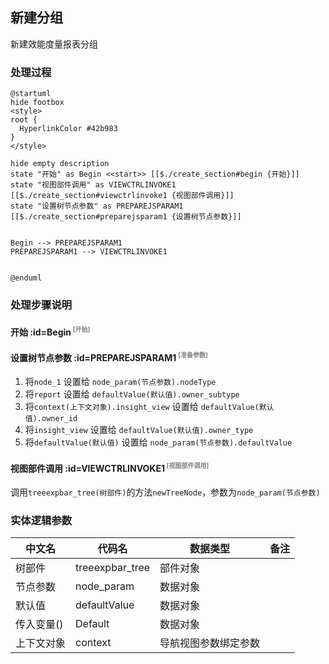 ## 新建分组 <!-- {docsify-ignore-all} -->

   新建效能度量报表分组

### 处理过程

```plantuml
@startuml
hide footbox
<style>
root {
  HyperlinkColor #42b983
}
</style>

hide empty description
state "开始" as Begin <<start>> [[$./create_section#begin {开始}]]
state "视图部件调用" as VIEWCTRLINVOKE1  [[$./create_section#viewctrlinvoke1 {视图部件调用}]]
state "设置树节点参数" as PREPAREJSPARAM1  [[$./create_section#preparejsparam1 {设置树节点参数}]]


Begin --> PREPAREJSPARAM1
PREPAREJSPARAM1 --> VIEWCTRLINVOKE1


@enduml
```


### 处理步骤说明

#### 开始 :id=Begin<sup class="footnote-symbol"> <font color=gray size=1>[开始]</font></sup>




#### 设置树节点参数 :id=PREPAREJSPARAM1<sup class="footnote-symbol"> <font color=gray size=1>[准备参数]</font></sup>



1. 将`node_1` 设置给  `node_param(节点参数).nodeType`
2. 将`report` 设置给  `defaultValue(默认值).owner_subtype`
3. 将`context(上下文对象).insight_view` 设置给  `defaultValue(默认值).owner_id`
4. 将`insight_view` 设置给  `defaultValue(默认值).owner_type`
5. 将`defaultValue(默认值)` 设置给  `node_param(节点参数).defaultValue`

#### 视图部件调用 :id=VIEWCTRLINVOKE1<sup class="footnote-symbol"> <font color=gray size=1>[视图部件调用]</font></sup>



调用`treeexpbar_tree(树部件)`的方法`newTreeNode`，参数为`node_param(节点参数)`


### 实体逻辑参数

|    中文名   |    代码名    |  数据类型      |备注 |
| --------| --------| --------  | --------   |
|树部件|treeexpbar_tree|部件对象||
|节点参数|node_param|数据对象||
|默认值|defaultValue|数据对象||
|传入变量(<i class="fa fa-check"/></i>)|Default|数据对象||
|上下文对象|context|导航视图参数绑定参数||

